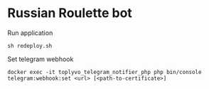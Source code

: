 # Russian Roulette bot

Run application
```
sh redeploy.sh
```

Set telegram webhook
```
docker exec -it toplyvo_telegram_notifier_php php bin/console telegram:webhook:set <url> [<path-to-certificate>]
```
